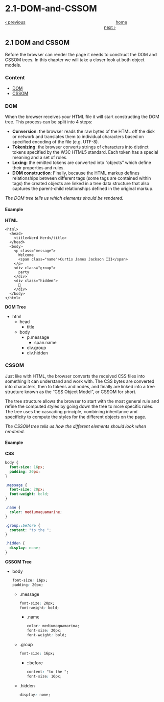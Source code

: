 # 2.1-DOM-and-CSSOM

[‹ previous](../chapter-1-the-basics/1.5-selectors.md)                                                                           [home](../../)                                                                                   [next ›](2.2-render-tree.md)

## 2.1 DOM and CSSOM

Before the browser can render the page it needs to construct the DOM and CSSOM trees. In this chapter we will take a closer look at both object models.

### Content

* [DOM](2.1-dom-and-cssom.md#dom)
* [CSSOM](2.1-dom-and-cssom.md#cssom)

### DOM

When the browser receives your HTML file it will start constructing the DOM tree. This process can be split into 4 steps:

* **Conversion**: the browser reads the raw bytes of the HTML off the disk or network and translates them to individual characters based on specified encoding of the file \(e.g. UTF-8\).
* **Tokenizing**: the browser converts strings of characters into distinct tokens specified by the W3C HTML5 standard. Each token has a special meaning and a set of rules.
* **Lexing**: the emitted tokens are converted into “objects” which define their properties and rules.
* **DOM construction**: Finally, because the HTML markup defines relationships between different tags \(some tags are contained within tags\) the created objects are linked in a tree data structure that also captures the parent-child relationships defined in the original markup.

_The DOM tree tells us which elements should be rendered._

#### Example

**HTML**

```markup
<html>
  <head>
    <title>Nerd Herd</title>
  </head>
  <body>
    <p class="message">
      Welcome
      <span class="name">Curtis James Jackson III</span>
    </p>
    <div class="group">
      party
    </div>
    <div class="hidden">
      💩
    </div>
  </body>
</html>
```

**DOM Tree**

* html
  * head
    * title
  * body
    * p.message
      * span.name
    * div.group
    * div.hidden

### CSSOM

Just like with HTML, the browser converts the received CSS files into something it can understand and work with. The CSS bytes are converted into characters, then to tokens and nodes, and finally are linked into a tree structure known as the “CSS Object Model”, or CSSOM for short.

The tree structure allows the browser to start with the most general rule and refine the computed styles by going down the tree to more specific rules. The tree uses the cascading principle, combining inheritance and specificity to compute the styles for the different objects on the page.

_The CSSOM tree tells us how the different elements should look when rendered._

#### Example

**CSS**

```css
body {
  font-size: 16px;
  padding: 20px;
}

.message {
  font-size: 20px;
  font-weight: bold;
}

.name {
  color: mediumaquamarine;
}

.group::before {
  content: "to the ";
}

.hidden {
  display: none;
}
```

**CSSOM Tree**

* body

  ```css
  font-size: 16px;
  padding: 20px;
  ```

  * .message

    ```css
    font-size: 20px;
    font-weight: bold;
    ```

    * .name

      ```css
      color: mediumaquamarina;
      font-size: 20px;
      font-weight: bold;
      ```

  * .group

    ```css
    font-size: 16px;
    ```

    * ::before

      ```css
      content: "to the ";
      font-size: 16px;
      ```

  * .hidden

    ```css
    display: none;
    ```

